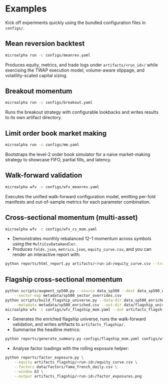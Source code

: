 # Examples

Kick off experiments quickly using the bundled configuration files in `configs/`.

## Mean reversion backtest

```bash
microalpha run -c configs/meanrev.yaml
```

Produces equity, metrics, and trade logs under `artifacts/<run_id>/` while exercising the TWAP execution model, volume-aware slippage, and volatility-scaled capital sizing.

## Breakout momentum

```bash
microalpha run -c configs/breakout.yaml
```

Runs the breakout strategy with configurable lookbacks and writes results to its own artifact directory.

## Limit order book market making

```bash
microalpha run -c configs/mm.yaml
```

Bootstraps the level-2 order book simulator for a naive market-making strategy to showcase FIFO, partial fills, and latency.

## Walk-forward validation

```bash
microalpha wfv -c configs/wfv_meanrev.yaml
```

Executes the unified walk-forward configuration model, emitting per-fold manifests and out-of-sample metrics for each parameter combination.

## Cross-sectional momentum (multi-asset)

```bash
microalpha wfv -c configs/wfv_cs_mom.yaml
```

- Demonstrates monthly rebalanced 12-1 momentum across symbols using the `MultiCsvDataHandler`.
- Produces `folds.json`, `metrics.json`, `equity_curve.csv`, and you can render an interactive report with:

```bash
python reports/html_report.py artifacts/<run-id>/equity_curve.csv --trades artifacts/<run-id>/trades.jsonl --output artifacts/<run-id>/report.html
```

## Flagship cross-sectional momentum

```bash
python scripts/augment_sp500.py --source data_sp500 --dest data_sp500_enriched \
    --sector-map metadata/sp500_sector_overrides.csv
python scripts/build_flagship_universe.py --data-dir data_sp500_enriched \
    --metadata metadata/sp500_enriched.csv --out-dir data/flagship_universe
microalpha wfv -c configs/wfv_flagship_mom.yaml --out artifacts_flagship
```

- Generates the enriched flagship universe, runs the walk-forward validation, and writes artifacts to `artifacts_flagship/`.
- Summarise the headline metrics:

```bash
python reports/generate_summary.py configs/flagship_mom.yaml configs/wfv_flagship_mom.yaml
```

- Analyse factor loadings with the rolling exposure helper:

```bash
python reports/factor_exposure.py \
    --equity artifacts_flagship/<run-id>/equity_curve.csv \
    --factors data/factors/fama_french_daily.csv \
    --window 63 \
    --output artifacts_flagship/<run-id>/factor_exposures.png
```
